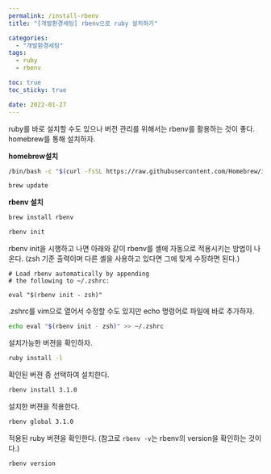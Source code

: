 ```yaml
---
permalink: /install-rbenv
title: "[개발환경세팅] rbenv으로 ruby 설치하기"

categories: 
  - "개발환경세팅"
tags: 
  - ruby
  - rbenv

toc: true
toc_sticky: true

date: 2022-01-27
---
```


ruby를 바로 설치할 수도 있으나 버전 관리를 위해서는 rbenv를 활용하는 것이 좋다. homebrew를 통해 설치하자.

**homebrew설치**
```zsh
/bin/bash -c "$(curl -fsSL https://raw.githubusercontent.com/Homebrew/install/HEAD/install.sh)"

```

```zsh
brew update
```

**rbenv 설치**
```zsh
brew install rbenv
```

```zsh
rbenv init
```

rbenv init을 시행하고 나면 아래와 같이 rbenv를 셸에 자동으로 적용시키는 방법이 나온다. (zsh 기준 출력이며 다른 셸을 사용하고 있다면 그에 맞게 수정하면 된다.)

```
# Load rbenv automatically by appending
# the following to ~/.zshrc:

eval "$(rbenv init - zsh)"
```

.zshrc를 vim으로 열어서 수정할 수도 있지만 echo 명령어로 파일에 바로 추가하자.

```zsh
echo eval "$(rbenv init - zsh)" >> ~/.zshrc
```

설치가능한 버젼을 확인하자.
```zsh
ruby install -l
```

확인된 버젼 중 선택하여 설치한다.
```zsh
rbenv install 3.1.0
```

설치한 버젼을 적용한다.
```zsh
rbenv global 3.1.0
```

적용된 ruby 버젼을 확인한다. (참고로 ```rbenv -v```는 rbenv의 version을 확인하는 것이다.)
```zsh
rbenv version
```

